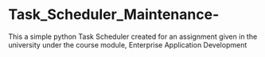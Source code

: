 # Task_Scheduler_Maintenance-
This a simple python Task Scheduler created for an assignment given in the university under the course module, Enterprise Application Development 
